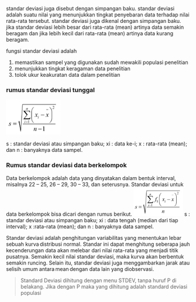 standar deviasi juga disebut dengan simpangan baku. standar deviasi adalah suatu nilai yang menunjukkan tingkat penyebaran data terhadap nilai rata-rata tersebut. standar deviasi juga dikenal dengan simpangan baku. jika standar deviasi lebih besar dari rata-rata (mean) artinya data semakin beragam dan jika lebih kecil dari rata-rata (mean) artinya data kurang beragam. 

fungsi standar deviasi adalah
1. memastikan sampel yang digunakan sudah mewakili populasi penelitian
2. menunjukkan tingkat keragaman data penelitian
3. tolok ukur keakuratan data dalam penelitian

### rumus standar deviasi tunggal
![f4be04e2941c843eb9c83fc308916a3b.png](../../../../_resources/f4be04e2941c843eb9c83fc308916a3b.png)

s : standar deviasi atau simpangan baku;
xi : data ke-i;
x : rata-rata (mean); dan
n : banyaknya data sampel.

### Rumus standar deviasi data berkelompok
Data berkelompok adalah data yang dinyatakan dalam bentuk interval, misalnya 22 – 25, 26 – 29, 30 – 33, dan seterusnya. Standar deviasi untuk data berkelompok bisa dicari dengan rumus berikut.
![fb5f474f566332f1f832e848c8d604b1.png](../../../../_resources/fb5f474f566332f1f832e848c8d604b1.png)
s : standar deviasi atau simpangan baku;
xi : data tengah (median dari tiap interval);
x :rata-rata (mean); dan
n : banyaknya data sampel.

Standar deviasi adalah penghitungan variabilitas yang menentukan lebar sebuah kurva distribusi normal. Standar ini dapat menghitung seberapa jauh kecenderungan data akan melebar dari nilai rata-rata yang menjadi titik pusatnya. Semakin kecil nilai standar deviasi, maka kurva akan berbentuk semakin runcing. Selain itu, standar deviasi juga menggambarkan jarak atau selisih umum antara mean dengan data lain yang diobservasi.

> Standard Deviasi dihitung dengan menu STDEV, tanpa huruf P di belakang. Jika dengan P maka yang dihitung adalah standard deviasi populasi